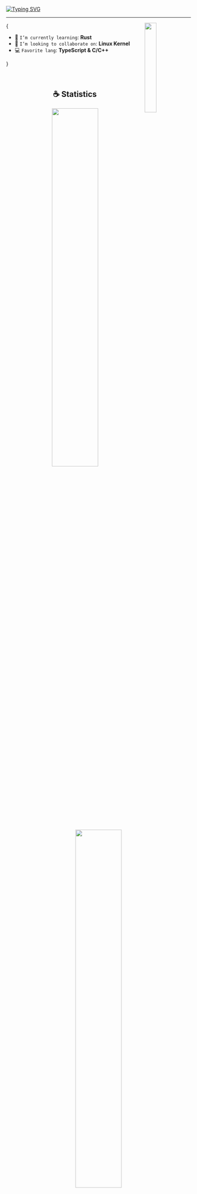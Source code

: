[![Typing SVG](https://readme-typing-svg.demolab.com?font=Fira+Code&size=22&duration=3000&pause=1998&color=FFFFFF&center=true&vCenter=true&width=940&lines=%F0%9F%91%8B+Hi+there%2C+I'm+Carlos+Sandoval)](https://git.io/typing-svg)

<hr/>

<img align='right' src='https://octodex.github.com/images/privateinvestocat.jpg' width='25%'>

{

- 🌱 `I’m currently learning`: **Rust**
- 👯 `I’m looking to collaborate on`: **Linux Kernel**
- 💻 `Favorite lang`: **TypeScript & C/C++**

}

<br/>

<h2 align="center">☕ Statistics</h2>

<p align="center">
  <img height="50%" width="auto" src ="https://github-readme-stats-blond-eta.vercel.app/api?username=CarlosSandoval-03&theme=synthwave&hide_border=true&include_all_commits=true&count_private=true">
</p>
<p align="center">
  <img height="50%" width="auto" src ="https://github-readme-stats-blond-eta.vercel.app/api/top-langs/?username=CarlosSandoval-03&theme=synthwave&langs_count=6&card_width=450&hide_border=true&include_all_commits=true&count_private=true&layout=compact&hide=tex,css,handlebars,html">
</p>
<p align="center">
  <img src="https://github-readme-streak-stats.herokuapp.com/?user=CarlosSandoval-03&theme=synthwave&hide_border=true">
</p>

<p align="center">
    <img src="https://github-profile-trophy.vercel.app/?username=CarlosSandoval-03&theme=radical&no-frame=true&no-bg=true"/>
</p>

<h2 align="center">🌱 My Skills</h2>

<h4 align="center">💻 Programming languages (and other cool stuff)</h4>

<p align="center">
<!-- <a href="https://github.com/search?q=user%3ACarlosSandoval-03+language%3Ahtml"><img alt="HTML" src=""></a> -->
<a href="https://github.com/search?q=user%3ACarlosSandoval-03+language%3AC"><img alt="C" src="https://img.shields.io/badge/c-%2300599C.svg?logo=c&logoColor=white"></a>
<a href="https://github.com/search?q=user%3ACarlosSandoval-03+language%3AC%2B%2B"><img alt="C++" src="https://img.shields.io/badge/c++-%2300599C.svg?logo=c%2B%2B&logoColor=white"></a>
<a href="https://github.com/search?q=user%3ACarlosSandoval-03+language%3Ahtml"><img alt="HTML" src="https://img.shields.io/badge/HTML-E34F26.svg?logo=html5&logoColor=white"></a>
<a href="https://github.com/search?q=user%3ACarlosSandoval-03+language%3Acss"><img alt="CSS" src="https://img.shields.io/badge/CSS-1572B6.svg?logo=css3&logoColor=white"></a>
<a href="https://github.com/search?q=user%3ACarlosSandoval-03+language%3Ajavascript"><img alt="JavaScript" src="https://img.shields.io/badge/JavaScript-F7DF1E.svg?logo=javascript&logoColor=black"></a>
<a href="https://github.com/search?q=user%3ACarlosSandoval-03+language%3AtypeScript"><img alt="TypeScript" src="https://img.shields.io/badge/TypeScript-007ACC.svg?logo=typescript&logoColor=white"></a>
<a href="https://github.com/search?q=user%3ACarlosSandoval-03+language%3Ajava"><img alt="Java" src="https://custom-icon-badges.demolab.com/badge/Java-007396.svg?logo=java&logoColor=white"></a>
<a href="https://github.com/search?q=user%3ACarlosSandoval-03+language%3Ajavascript"><img alt="Node.js" src="https://img.shields.io/badge/Node.js-43853D.svg?logo=node.js&logoColor=white"></a>
<a href="https://github.com/search?q=user%3ACarlosSandoval-03+language%3Apython"><img alt="Python" src="https://img.shields.io/badge/Python-14354C.svg?logo=python&logoColor=white"></a>
<a href="https://github.com/search?q=user%3ACarlosSandoval-03+language%3Arust"><img alt="Rust" src="https://img.shields.io/badge/Rust-000000.svg?logo=rust&logoColor=white"></a>
<a href="https://github.com/search?q=user%3ACarlosSandoval-03+language%3Asql"><img alt="SQL" src="https://custom-icon-badges.demolab.com/badge/SQL-025E8C.svg?logo=database&logoColor=white"></a>
<a href="https://github.com/search?q=user%3ACarlosSandoval-03+language%3Amarkdown"><img alt="Markdown" src="https://img.shields.io/badge/Markdown-000000.svg?logo=markdown&logoColor=white"></a>
<a href="https://github.com/search?q=user%3ACarlosSandoval-03+language%3Alatex"><img alt="Latex" src="https://img.shields.io/badge/latex-%23008080.svg?logo=latex&logoColor=white"></a>
<a href="https://github.com/search?q=user%3ACarlosSandoval-03+language%3Azig"><img alt="Zig" src="https://img.shields.io/badge/Zig-%23F7A41D.svg?logo=zig&logoColor=white"></a>
<a href="https://github.com/search?q=user%3ACarlosSandoval-03+language%3AC%2B%2B"><img alt="Arduino" src="https://img.shields.io/badge/-Arduino-00979D?logo=Arduino&logoColor=white"></a>
</p>

<h4 align="center">📚 Frameworks and Libraries</h4>

<p align="center">
<a href="#"><img alt="AdonisJS" src="https://img.shields.io/badge/adonisjs-%23220052.svg?logo=adonisjs&logoColor=white"></a>
<a href="#"><img alt="Express.js" src="https://img.shields.io/badge/Express-404d59.svg?logo=express&logoColor=white"></a>
<a href="#"><img alt="Flask" src="https://img.shields.io/badge/flask-%23000.svg?logo=flask&logoColor=white"></a>
<a href="#"><img alt="GitHub Actions" src="https://img.shields.io/badge/GitHub%20Actions-2671E5.svg?logo=github%20actions&logoColor=white"></a>
<a href="#"><img alt="Jest" src="https://img.shields.io/badge/-jest-%23C21325?logo=jest&logoColor=white"></a>
<a href="#"><img alt="JUnit" src="https://custom-icon-badges.demolab.com/badge/JUnit-25A162.svg?logo=check-circle&logoColor=white"></a>
<a href="#"><img alt="JWT/JSON Web Tokn" src="https://img.shields.io/badge/JWT-black?logo=JSON%20web%20tokens"></a>
<a href="#"><img alt="Manjaro" src="https://img.shields.io/badge/Manjaro-35BF5C?logo=Manjaro&logoColor=white"></a>
<a href="#"><img alt="NextJS" src="https://img.shields.io/badge/NextJS-000000.svg?logo=nextdotjs&logoColor=white"></a>
<a href="#"><img alt="P5js" src="https://img.shields.io/badge/p5.js-ED225D?logo=p5.js&logoColor=FFFFFF"></a>
<a href="#"><img alt="React" src="https://img.shields.io/badge/React-61DAFB.svg?logo=react&logoColor=black"></a>
<a href="#"><img alt="Tauri" src="https://img.shields.io/badge/Tauri-24C8DB.svg?logo=tauri&logoColor=white"></a>
</p>

<h4 align="center">⚙ Software</h4>

<p align="center">
<a href="#"><img alt="CLion" src="https://img.shields.io/badge/CLion-black?logo=clion&logoColor=white"></a>
<a href="#"><img alt="Docker" src="https://img.shields.io/badge/docker-%230db7ed.svg?logo=docker&logoColor=white"></a>
<a href="#"><img alt="Git" src="https://img.shields.io/badge/Git-F05033.svg?logo=git&logoColor=white"></a>
<a href="#"><img alt="IntelliJ IDEA" src="https://img.shields.io/badge/IntelliJIDEA-000000.svg?logo=intellij-idea&logoColor=white"></a>
<a href="#"><img alt="Insomnia" src="https://img.shields.io/badge/Insomnia-4000BF.svg?logo=insomnia&logoColor=white"></a>
<a href="#"><img alt="Jira" src="https://img.shields.io/badge/jira-%230A0FFF.svg?logo=jira&logoColor=white"></a>
<a href="#"><img alt="Neovim" src="https://img.shields.io/badge/NeoVim-%2357A143.svg?&logo=neovim&logoColor=white"></a>
<a href="#"><img alt="Notion" src="https://img.shields.io/badge/Notion-010101.svg?logo=notion&logoColor=white"></a>
<a href="#"><img alt="OBS Studio" src="https://img.shields.io/badge/-OBS-302E31?logo=obs-studio&logoColor=white"></a>
<a href="#"><img alt="SonarLint" src="https://img.shields.io/badge/SonarLint-CB2029?logo=SONARLINT&logoColor=white"></a>
<a href="#"><img alt="SonarQube" src="https://img.shields.io/badge/SonarQube-black?logo=sonarqube&logoColor=4E9BCD"></a>
<a href="#"><img alt="Swagger" src="https://img.shields.io/badge/-Swagger-%23Clojure?logo=swagger&logoColor=white"></a>
<a href="#"><img alt="Trello" src="https://img.shields.io/badge/Trello-0052CC.svg?logo=trello&logoColor=white"></a>
<a href="#"><img alt="Visual Studio Code" src="https://img.shields.io/badge/Visual%20Studio%20Code-0078d7.svg?logo=visual-studio-code&logoColor=white"></a>
</p>

<h4 align="center">☁ Cloud and Providers</h4>

<p align="center">
<a href="#"><img alt="Azure" src="https://img.shields.io/badge/azure-%230072C6.svg?logo=microsoftazure&logoColor=white"></a>
<a href="#"><img alt="GitHub Pages" src="https://img.shields.io/badge/GitHub%20Pages-327FC7.svg?logo=github&logoColor=white"></a>
<a href="#"><img alt="Heroku" src="https://img.shields.io/badge/heroku-%23430098.svg?logo=heroku&logoColor=white"></a>
<a href="#"><img alt="MariaDB" src="https://img.shields.io/badge/MariaDB-003545.svg?logo=mariadb&logoColor=white"></a>
<a href="#"><img alt="MongoDB" src="https://img.shields.io/badge/MongoDB-47A248.svg?logo=mongodb&logoColor=white"></a>
<a href="#"><img alt="MySQL" src="https://img.shields.io/badge/MySQL-00f.svg?logo=mysql&logoColor=white"></a>
<a href="#"><img alt="Postgres" src="https://img.shields.io/badge/postgres-%23316192.svg?&logo=postgresql&logoColor=white"></a>
<a href="#"><img alt="Vercel" src="https://img.shields.io/badge/Vercel-000000.svg?logo=vercel&logoColor=white"></a>
</p>

<h2 align="center">📱 Socials</h2>

<p align="center">
<a href="https://www.instagram.com/carlos.sandovalc/"><img alt="Instagram" src="https://img.shields.io/badge/Instagram-%23E4405F.svg?logo=Instagram&logoColor=white"></a>
<a href="https://www.linkedin.com/in/csandovalc"><img alt="LinkedIn" src="https://img.shields.io/badge/linkedin-%230077B5.svg?logo=linkedin&logoColor=white"></a>
<a href="https://stackoverflow.com/users/14929664/carlossandoval-03"><img alt="StackOverflow" src="https://img.shields.io/badge/-Stackoverflow-FE7A16?logo=stack-overflow&logoColor=white"></a>
<a href="https://twitter.com/SandovalCarlosC"><img alt="Twitter" src="https://img.shields.io/badge/Twitter-%231DA1F2.svg?logo=Twitter&logoColor=white"></a>
</p>
